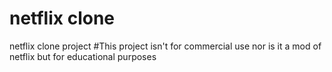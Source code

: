 # netflix clone
 netflix clone project 
#This project isn't for commercial use nor is it a mod of netflix but for educational purposes
